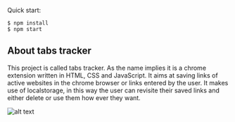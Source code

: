 

Quick start:

```
$ npm install
$ npm start
````

## About tabs tracker
This project is called tabs tracker. As the name implies it is a chrome extension written in HTML, CSS and JavaScript. It aims at saving links of active websites in the chrome browser or links entered by the user. It makes use of localstorage, in this way the user can revisite their saved links and either delete or use them how ever they want.

![alt text](https://ibb.co/dMVRZw9)

